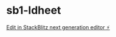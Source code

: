# sb1-ldheet

[Edit in StackBlitz next generation editor ⚡️](https://stackblitz.com/~/github.com/Bisunsa/sb1-ldheet)